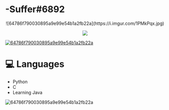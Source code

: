 # -Suffer#6892
<p align="center">![64786f790030895a9e99e54b1a2fb22a](https://i.imgur.com/1PMkPqx.jpg)


<p align="center">
<a href="https://dsc.bio/357272892771270656">
  <img src="https://lanyard.cnrad.dev/api/357272892771270656?" /
theme=light&bg=9ecf80&animated=true&hideDiscrim=true&borderRadius=30px&idleMessage=Probably%20doing%20something%20else..." />

<p align="center">
  
![64786f790030895a9e99e54b1a2fb22a](https://i.imgur.com/qtfZIQV.gif)


</a>

# 💻 Languages

- Python
- C
- Learning Java

![64786f790030895a9e99e54b1a2fb22a](https://i.imgur.com/MT400ws.jpg)
